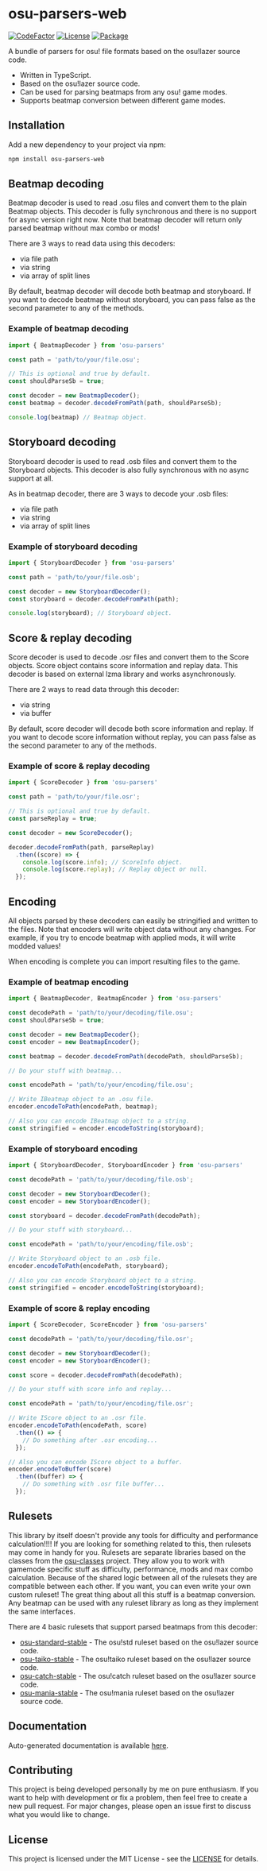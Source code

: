 # osu-parsers-web
[![CodeFactor](https://img.shields.io/codefactor/grade/github/blueberrymuffin3/osu-parsers-web)](https://www.codefactor.io/repository/github/blueberrymuffin3/osu-parsers-web)
[![License](https://img.shields.io/github/license/blueberrymuffin3/osu-parsers-web)](https://github.com/blueberrymuffin3/osu-parsers-web/blob/master/LICENSE)
[![Package](https://img.shields.io/npm/v/osu-parsers-web)](https://www.npmjs.com/package/osu-parsers-web)


A bundle of parsers for osu! file formats based on the osu!lazer source code.

- Written in TypeScript.
- Based on the osu!lazer source code.
- Can be used for parsing beatmaps from any osu! game modes.
- Supports beatmap conversion between different game modes.

## Installation

Add a new dependency to your project via npm:

```bash
npm install osu-parsers-web
```

## Beatmap decoding

Beatmap decoder is used to read .osu files and convert them to the plain Beatmap objects.
This decoder is fully synchronous and there is no support for async version right now.
Note that beatmap decoder will return only parsed beatmap without max combo or mods!

There are 3 ways to read data using this decoders:
- via file path
- via string
- via array of split lines

By default, beatmap decoder will decode both beatmap and storyboard. If you want to decode beatmap without storyboard, you can pass false as the second parameter to any of the methods.

### Example of beatmap decoding

```js
import { BeatmapDecoder } from 'osu-parsers'

const path = 'path/to/your/file.osu';

// This is optional and true by default.
const shouldParseSb = true;

const decoder = new BeatmapDecoder();
const beatmap = decoder.decodeFromPath(path, shouldParseSb);

console.log(beatmap) // Beatmap object.
```

## Storyboard decoding

Storyboard decoder is used to read .osb files and convert them to the Storyboard objects.
This decoder is also fully synchronous with no async support at all.

As in beatmap decoder, there are 3 ways to decode your .osb files:
- via file path
- via string
- via array of split lines

### Example of storyboard decoding

```js
import { StoryboardDecoder } from 'osu-parsers'

const path = 'path/to/your/file.osb';

const decoder = new StoryboardDecoder();
const storyboard = decoder.decodeFromPath(path);

console.log(storyboard); // Storyboard object.
```

## Score & replay decoding

Score decoder is used to decode .osr files and convert them to the Score objects.
Score object contains score information and replay data.
This decoder is based on external lzma library and works asynchronously.

There are 2 ways to read data through this decoder:
- via string
- via buffer

By default, score decoder will decode both score information and replay. If you want to decode score information without replay, you can pass false as the second parameter to any of the methods.

### Example of score & replay decoding

```js
import { ScoreDecoder } from 'osu-parsers'

const path = 'path/to/your/file.osr';

// This is optional and true by default.
const parseReplay = true;

const decoder = new ScoreDecoder();

decoder.decodeFromPath(path, parseReplay)
  .then((score) => {
    console.log(score.info); // ScoreInfo object.
    console.log(score.replay); // Replay object or null.
  });
```

## Encoding

All objects parsed by these decoders can easily be stringified and written to the files.
Note that encoders will write object data without any changes. For example, if you try to encode beatmap with applied mods, it will write modded values!

When encoding is complete you can import resulting files to the game.

### Example of beatmap encoding

```js
import { BeatmapDecoder, BeatmapEncoder } from 'osu-parsers'

const decodePath = 'path/to/your/decoding/file.osu';
const shouldParseSb = true;

const decoder = new BeatmapDecoder();
const encoder = new BeatmapEncoder();

const beatmap = decoder.decodeFromPath(decodePath, shouldParseSb);

// Do your stuff with beatmap...

const encodePath = 'path/to/your/encoding/file.osu';

// Write IBeatmap object to an .osu file.
encoder.encodeToPath(encodePath, beatmap);

// Also you can encode IBeatmap object to a string.
const stringified = encoder.encodeToString(storyboard);
```

### Example of storyboard encoding

```js
import { StoryboardDecoder, StoryboardEncoder } from 'osu-parsers'

const decodePath = 'path/to/your/decoding/file.osb';

const decoder = new StoryboardDecoder();
const encoder = new StoryboardEncoder();

const storyboard = decoder.decodeFromPath(decodePath);

// Do your stuff with storyboard...

const encodePath = 'path/to/your/encoding/file.osb';

// Write Storyboard object to an .osb file.
encoder.encodeToPath(encodePath, storyboard);

// Also you can encode Storyboard object to a string.
const stringified = encoder.encodeToString(storyboard);
```

### Example of score & replay encoding

```js
import { ScoreDecoder, ScoreEncoder } from 'osu-parsers'

const decodePath = 'path/to/your/decoding/file.osr';

const decoder = new StoryboardDecoder();
const encoder = new StoryboardEncoder();

const score = decoder.decodeFromPath(decodePath);

// Do your stuff with score info and replay...

const encodePath = 'path/to/your/encoding/file.osr';

// Write IScore object to an .osr file.
encoder.encodeToPath(encodePath, score)
  .then(() => {
    // Do something after .osr encoding...
  }); 

// Also you can encode IScore object to a buffer.
encoder.encodeToBuffer(score)
  .then((buffer) => {
    // Do something with .osr file buffer...
  });
```

## Rulesets

This library by itself doesn't provide any tools for difficulty and performance calculation!!!!
If you are looking for something related to this, then rulesets may come in handy for you.
Rulesets are separate libraries based on the classes from the [osu-classes](https://github.com/kionell/osu-classes.git) project. They allow you to work with gamemode specific stuff as difficulty, performance, mods and max combo calculation. Because of the shared logic between all of the rulesets they are compatible between each other. If you want, you can even write your own custom ruleset!
The great thing about all this stuff is a beatmap conversion. Any beatmap can be used with any ruleset library as long as they implement the same interfaces.

There are 4 basic rulesets that support parsed beatmaps from this decoder:

- [osu-standard-stable](https://github.com/kionell/osu-standard-stable.git) - The osu!std ruleset based on the osu!lazer source code.
- [osu-taiko-stable](https://github.com/kionell/osu-taiko-stable.git) - The osu!taiko ruleset based on the osu!lazer source code.
- [osu-catch-stable](https://github.com/kionell/osu-catch-stable.git) - The osu!catch ruleset based on the osu!lazer source code.
- [osu-mania-stable](https://github.com/kionell/osu-mania-stable.git) - The osu!mania ruleset based on the osu!lazer source code.

## Documentation

Auto-generated documentation is available [here](https://kionell.github.io/osu-parsers/).

## Contributing

This project is being developed personally by me on pure enthusiasm. If you want to help with development or fix a problem, then feel free to create a new pull request. For major changes, please open an issue first to discuss what you would like to change.

## License

This project is licensed under the MIT License - see the [LICENSE](https://choosealicense.com/licenses/mit/) for details.
